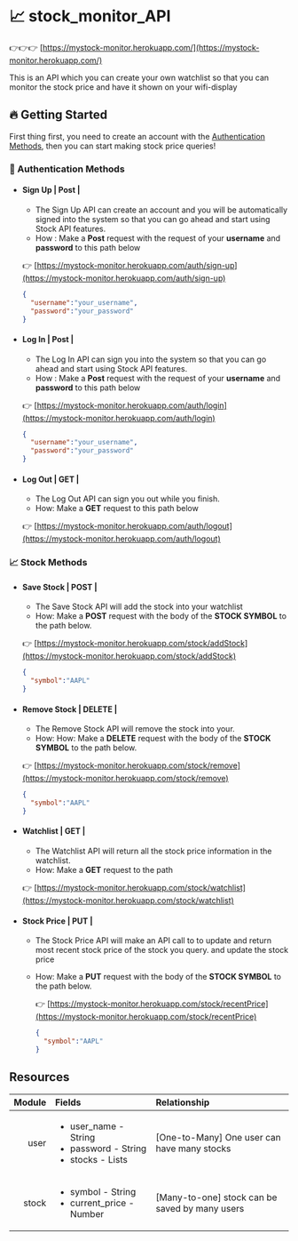 # 📈 stock_monitor_API

👉👉👉 [https://mystock-monitor.herokuapp.com/](https://mystock-monitor.herokuapp.com/)

This is an API which you can create your own watchlist so that you can monitor the stock price and have it shown on your wifi-display

## 🔥 Getting Started

First thing first, you need to create an account with the [Authentication Methods](#Authentication-Methods), then you can start making stock price queries!

### 🔐 Authentication Methods

- #### Sign Up  | **Post** |

  - The Sign Up API can create an account and you will be automatically signed into the system so that you can go ahead and start using Stock API features.
  - How : Make a **Post** request with the request of your **username** and **password** to this path below

   👉 [https://mystock-monitor.herokuapp.com/auth/sign-up](https://mystock-monitor.herokuapp.com/auth/sign-up)

    ```JSON
    {
      "username":"your_username",
      "password":"your_password"
    }
    ```

- #### Log In | **Post** |

  - The Log In API can sign you into the system so that you can go ahead and start using Stock API features.
  - How : Make a **Post** request with the request of your **username** and **password** to this path below

   👉 [https://mystock-monitor.herokuapp.com/auth/login](https://mystock-monitor.herokuapp.com/auth/login)

    ```JSON
    {
      "username":"your_username",
      "password":"your_password"
    }
    ```

- #### Log Out | **GET** |

  - The Log Out API can sign you out while you finish.
  - How: Make a **GET** request to this path below

   👉 [https://mystock-monitor.herokuapp.com/auth/logout](https://mystock-monitor.herokuapp.com/auth/logout)

### 📈  Stock Methods

- #### Save Stock | **POST** |

  - The Save Stock API will add the stock into your watchlist
  - How: Make a **POST** request with the body of the **STOCK SYMBOL** to the path below.

  👉 [https://mystock-monitor.herokuapp.com/stock/addStock](https://mystock-monitor.herokuapp.com/stock/addStock)

    ```JSON
    {
      "symbol":"AAPL"
    }
    ```

- #### Remove Stock | **DELETE** |

  - The Remove Stock API will remove the stock into your.
  - How: How: Make a **DELETE** request with the body of the **STOCK SYMBOL** to the path below.

  👉 [https://mystock-monitor.herokuapp.com/stock/remove](https://mystock-monitor.herokuapp.com/stock/remove)

    ```JSON
    {
      "symbol":"AAPL"
    }
    ```

- #### Watchlist | **GET** |

  - The Watchlist API will return all the stock price information in the watchlist.
  - How: Make a **GET** request to the path

  👉 [https://mystock-monitor.herokuapp.com/stock/watchlist](https://mystock-monitor.herokuapp.com/stock/watchlist)

- ####  Stock Price | **PUT** |

  - The Stock Price API will make an API call to to update and return most recent stock price of the stock you query.
  and update the stock price
  - How: Make a **PUT** request with the body of the **STOCK SYMBOL** to the path below.

    👉 [https://mystock-monitor.herokuapp.com/stock/recentPrice](https://mystock-monitor.herokuapp.com/stock/recentPrice)

    ```JSON
    {
      "symbol":"AAPL"
    }
    ```

## Resources

|Module|Fields|Relationship|
| ---: | :------|:------|
|user| <ul><li>user_name - String</li><li>password - String</li><li>stocks - Lists</li></ul> |[One-to-Many] One user can have many stocks|
|stock|<ul><li>symbol - String</li><li>current_price - Number</li></ul> |[Many-to-one] stock can be saved by many users| 